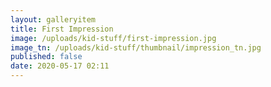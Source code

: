 ```yaml
---
layout: galleryitem
title: First Impression
image: /uploads/kid-stuff/first-impression.jpg
image_tn: /uploads/kid-stuff/thumbnail/impression_tn.jpg
published: false
date: 2020-05-17 02:11
---
```

